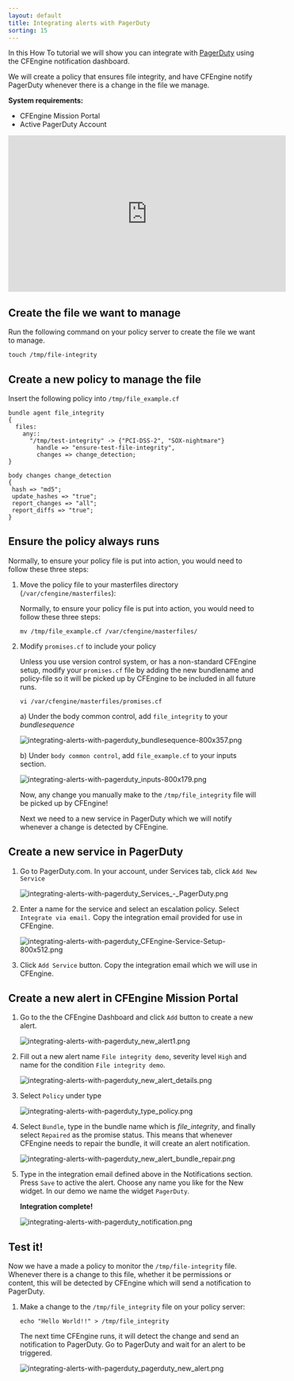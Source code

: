 ```yaml
---
layout: default
title: Integrating alerts with PagerDuty
sorting: 15
---
```


In this How To tutorial we will show you can integrate with [PagerDuty](http://www.pagerduty.com/) using the CFEngine notification dashboard.

We will create a policy that ensures file integrity, and have CFEngine notify PagerDuty whenever there is a change in the file we manage.

**System requirements:**

- CFEngine Mission Portal
- Active PagerDuty Account

<iframe width="560" height="315" src="https://www.youtube.com/embed/50ia1ZPfbT8" frameborder="0" allowfullscreen></iframe>

## Create the file we want to manage

Run the following command on your policy server to create the file we want to manage.

```command
touch /tmp/file-integrity
```

## Create a new policy to manage the file

Insert the following policy into `/tmp/file_example.cf`

```cf3 {file="file_example.cf"}
bundle agent file_integrity
{
  files:
    any::
      "/tmp/test-integrity" -> {"PCI-DSS-2", "SOX-nightmare"}
        handle => "ensure-test-file-integrity",
        changes => change_detection;
}

body changes change_detection
{
 hash => "md5";
 update_hashes => "true";
 report_changes => "all";
 report_diffs => "true";
}
```

## Ensure the policy always runs

Normally, to ensure your policy file is put into action, you would need to follow these three steps:

1. Move the policy file to your masterfiles directory (`/var/cfengine/masterfiles`):

   Normally, to ensure your policy file is put into action, you would need to follow these three steps:

   ```command
   mv /tmp/file_example.cf /var/cfengine/masterfiles/
   ```

2. Modify `promises.cf` to include your policy

   Unless you use version control system, or has a non-standard CFEngine setup, modify your `promises.cf` file by adding the new bundlename and policy-file so it will be picked up by CFEngine to be included in all future runs.

   ```command
   vi /var/cfengine/masterfiles/promises.cf
   ```

   a) Under the body common control, add `file_integrity` to your _bundlesequence_

   ![integrating-alerts-with-pagerduty_bundlesequence-800x357.png](integrating-alerts-with-pagerduty_bundlesequence-800x357.png)

   b) Under `body common control`, add `file_example.cf` to your inputs section.

   ![integrating-alerts-with-pagerduty_inputs-800x179.png](integrating-alerts-with-pagerduty_inputs-800x179.png)

   Now, any change you manually make to the `/tmp/file_integrity` file will be picked up by CFEngine!

   Next we need to a new service in PagerDuty which we will notify whenever a change is detected by CFEngine.

## Create a new service in PagerDuty

1. Go to PagerDuty.com. In your account, under Services tab, click `Add New Service`

   ![integrating-alerts-with-pagerduty_Services_-_PagerDuty.png](integrating-alerts-with-pagerduty_Services_-_PagerDuty.png)

2. Enter a name for the service and select an escalation policy. Select `Integrate via email.` Copy the integration email provided for use in CFEngine.

   ![integrating-alerts-with-pagerduty_CFEngine-Service-Setup-800x512.png](integrating-alerts-with-pagerduty_CFEngine-Service-Setup-800x512.png)

3. Click `Add Service` button. Copy the integration email which we will use in CFEngine.

## Create a new alert in CFEngine Mission Portal

1. Go to the the CFEngine Dashboard and click `Add` button to create a new alert.

   ![integrating-alerts-with-pagerduty_new_alert1.png](integrating-alerts-with-pagerduty_new_alert1.png)

2. Fill out a new alert name `File integrity demo`, severity level `High` and name for the condition `File integrity demo`.

   ![integrating-alerts-with-pagerduty_new_alert_details.png](integrating-alerts-with-pagerduty_new_alert_details.png)

3. Select `Policy` under type

   ![integrating-alerts-with-pagerduty_type_policy.png](integrating-alerts-with-pagerduty_type_policy.png)

4. Select `Bundle`, type in the bundle name which is _file_integrity_, and finally select `Repaired` as the promise status. This means that whenever CFEngine needs to repair the bundle, it will create an alert notification.

   ![integrating-alerts-with-pagerduty_new_alert_bundle_repair.png](integrating-alerts-with-pagerduty_new_alert_bundle_repair.png)

5. Type in the integration email defined above in the Notifications section. Press `Save` to active the alert. Choose any name you like for the New widget. In our demo we name the widget `PagerDuty`.

   **Integration complete!**

   ![integrating-alerts-with-pagerduty_notification.png](integrating-alerts-with-pagerduty_notification.png)

## Test it!

Now we have a made a policy to monitor the `/tmp/file-integrity` file. Whenever there is a change to this file, whether it be permissions or content, this will be detected by CFEngine which will send a notification to PagerDuty.

1. Make a change to the `/tmp/file_integrity` file on your policy server:

   ```command
   echo "Hello World!!" > /tmp/file_integrity
   ```

   The next time CFEngine runs, it will detect the change and send an notification to PagerDuty. Go to PagerDuty and wait for an alert to be triggered.

   ![integrating-alerts-with-pagerduty_pagerduty_new_alert.png](integrating-alerts-with-pagerduty_pagerduty_new_alert.png)
